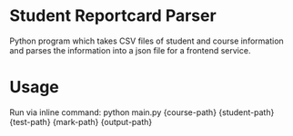 # Student Reportcard Parser
 Python program which takes CSV files of student and course information and parses the information into a json file for a frontend service.

# Usage
 Run via inline command:
    python main.py {course-path} {student-path} {test-path} {mark-path} {output-path}
